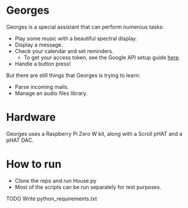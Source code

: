 # Georges
Georges is a special assistant that can perform numerous tasks:
- Play some music with a beautiful spectral display.
- Display a message.
- Check your calendar and set reminders.
  - To get your access token, see the Google API setup guide [here](https://developers.google.com/calendar/api/quickstart/python).
- Handle a button press!

But there are still things that Georges is trying to learn:
- Parse incoming mails.
- Manage an audio files library.

# Hardware
Georges uses a Raspberry Pi Zero W kit, along with a Scroll pHAT and a pHAT DAC.

# How to run
- Clone the repo and run House.py
- Most of the scripts can be run separately for test purposes. 


TODO Write python_requirements.txt
